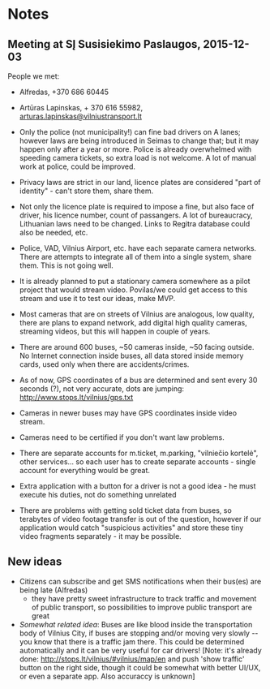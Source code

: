 # Notes

## Meeting at SĮ Susisiekimo Paslaugos, 2015-12-03

People we met:
* Alfredas, +370 686 60445
* Artūras Lapinskas, + 370 616 55982, arturas.lapinskas@vilniustransport.lt

* Only the police (not municipality!) can fine bad drivers on A lanes; however laws are being introduced
in Seimas to change that; but it may happen only after a year or more. Police is already overwhelmed
with speeding camera tickets, so extra load is not welcome. A lot of manual work at police, could
be improved.
* Privacy laws are strict in our land, licence plates are considered "part of identity" - can't store them, share them.
* Not only the licence plate is required to impose a fine, but also face of driver, his licence number,
count of passangers. A lot of bureaucracy, Lithuanian laws need to be changed.
Links to Regitra database could also be needed, etc.
* Police, VAD, Vilnius Airport, etc. have each separate camera networks. There are attempts to
integrate all of them into a single system, share them. This is not going well.
* It is already planned to put a stationary camera somewhere as a pilot project that would stream video.
Povilas/we could get access to this stream and use it to test our ideas, make MVP.
* Most cameras that are on streets of Vilnius are analogous, low quality, there are plans to expand
network, add digital high quality cameras, streaming videos, but this will happen in couple of years.
* There are around 600 buses, ~50 cameras inside, ~50 facing outside. No Internet connection
inside buses, all data stored inside memory cards, used only when there are accidents/crimes.
* As of now, GPS coordinates of a bus are determined and sent every 30 seconds (?), not very accurate, dots are jumping: http://www.stops.lt/vilnius/gps.txt
* Cameras in newer buses may have GPS coordinates inside video stream.
* Cameras need to be certified if you don't want law problems.
* There are separate accounts for m.ticket, m.parking, "vilniečio kortelė", other services... so each user
has to create separate accounts - single account for everything would be great.
* Extra application with a button for a driver is not a good idea - he must execute his duties, not do something unrelated
* There are problems with getting sold ticket data from buses, so terabytes of video footage transfer is
out of the question, however if our application would catch "suspicious activities" and store these tiny video fragments
separately - it may be possible.

## New ideas
* Citizens can subscribe and get SMS notifications when their bus(es) are being late (Alfredas)
  * they have pretty sweet infrastructure to track traffic and movement of public transport, so possibilities to improve public transport are great
* *Somewhat related idea*: Buses are like blood inside the transportation body of Vilnius City, if buses are stopping and/or moving very slowly -- you know that there is a traffic jam there. This could be determined automatically and it can be very useful for car drivers! [Note: it's already done: http://stops.lt/vilnius/#vilnius/map/en and push 'show traffic' button on the right side, though it could be somewhat with better UI/UX, or even a separate app. Also accuraccy is unknown]
